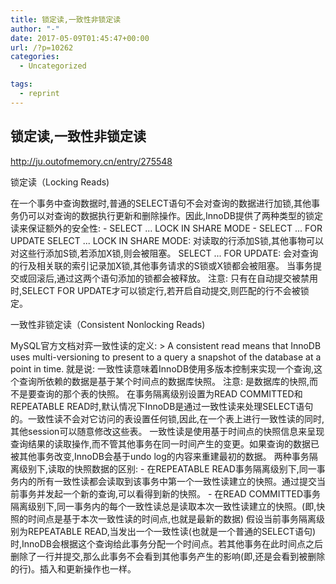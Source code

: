 ```yaml
---
title: 锁定读,一致性非锁定读
author: "-"
date: 2017-05-09T01:45:47+00:00
url: /?p=10262
categories:
  - Uncategorized

tags:
  - reprint
---
```

## 锁定读,一致性非锁定读
http://ju.outofmemory.cn/entry/275548

锁定读（Locking Reads) 

在一个事务中查询数据时,普通的SELECT语句不会对查询的数据进行加锁,其他事务仍可以对查询的数据执行更新和删除操作。因此,InnoDB提供了两种类型的锁定读来保证额外的安全性:  - SELECT ... LOCK IN SHARE MODE - SELECT ... FOR UPDATE SELECT ... LOCK IN SHARE MODE: 对读取的行添加S锁,其他事物可以对这些行添加S锁,若添加X锁,则会被阻塞。 SELECT ... FOR UPDATE: 会对查询的行及相关联的索引记录加X锁,其他事务请求的S锁或X锁都会被阻塞。 当事务提交或回滚后,通过这两个语句添加的锁都会被释放。 注意: 只有在自动提交被禁用时,SELECT FOR UPDATE才可以锁定行,若开启自动提交,则匹配的行不会被锁定。

一致性非锁定读（Consistent Nonlocking Reads) 

MySQL官方文档对弈一致性读的定义:  > A consistent read means that InnoDB uses multi-versioning to present to a query a snapshot of the database at a point in time. 就是说: 一致性读意味着InnoDB使用多版本控制来实现一个查询,这个查询所依赖的数据是基于某个时间点的数据库快照。 注意: 是数据库的快照,而不是要查询的那个表的快照。 在事务隔离级别设置为READ COMMITTED和REPEATABLE READ时,默认情况下InnoDB是通过一致性读来处理SELECT语句的。一致性读不会对它访问的表设置任何锁,因此,在一个表上进行一致性读的同时,其他session可以随意修改这些表。 一致性读是使用基于时间点的快照信息来呈现查询结果的读取操作,而不管其他事务在同一时间产生的变更。如果查询的数据已被其他事务改变,InnoDB会基于undo log的内容来重建最初的数据。 两种事务隔离级别下,读取的快照数据的区别:  - 在REPEATABLE READ事务隔离级别下,同一事务内的所有一致性读都会读取到该事务中第一个一致性读建立的快照。通过提交当前事务并发起一个新的查询,可以看得到新的快照。 - 在READ COMMITTED事务隔离级别下,同一事务内的每个一致性读总是读取本次一致性读建立的快照。(即,快照的时间点是基于本次一致性读的时间点,也就是最新的数据) 假设当前事务隔离级别为REPEATABLE READ,当发出一个一致性读(也就是一个普通的SELECT语句)时,InnoDB会根据这个查询给此事务分配一个时间点。若其他事务在此时间点之后删除了一行并提交,那么此事务不会看到其他事务产生的影响(即,还是会看到被删除的行)。插入和更新操作也一样。